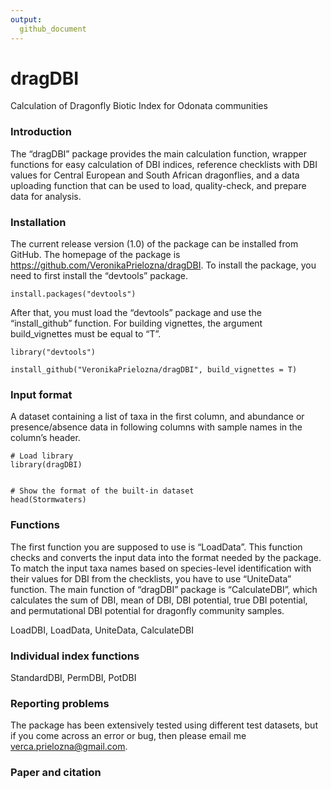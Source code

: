 ```yaml
---
output:
  github_document
---
```


# dragDBI
Calculation of Dragonfly Biotic Index for Odonata communities

### Introduction
The “dragDBI” package provides the main calculation function, wrapper functions for easy calculation of DBI indices, reference checklists with DBI values for Central European and South African dragonflies, and a data uploading function that can be used to load, quality-check, and prepare data for analysis.

### Installation 
The current release version (1.0) of the package can be installed from GitHub. The homepage of the package is https://github.com/VeronikaPrielozna/dragDBI. To install the package, you need to first install the “devtools” package.

```{r, eval=FALSE}
install.packages("devtools")
```

After that, you must load the “devtools” package and use the “install_github” function. For building vignettes, the argument build_vignettes must be equal to “T”. 

```{r, eval=FALSE}
library("devtools")

install_github("VeronikaPrielozna/dragDBI", build_vignettes = T)
```

### Input format
A dataset containing a list of taxa in the first column, and abundance or presence/absence data in following columns with sample names in the column’s header. 

```{r, eval=FALSE}
# Load library
library(dragDBI)


# Show the format of the built-in dataset
head(Stormwaters)
```
### Functions
The first function you are supposed to use is “LoadData”. This function checks and converts the input data into the format needed by the package. To match the input taxa names based on species-level identification with their values for DBI from the checklists, you have to use “UniteData” function. The main function of “dragDBI” package is “CalculateDBI”, which calculates the sum of DBI, mean of DBI, DBI potential, true DBI potential, and permutational DBI potential for dragonfly community samples.  

LoadDBI, LoadData, UniteData, CalculateDBI

### Individual index functions
StandardDBI, PermDBI, PotDBI

### Reporting problems
The package has been extensively tested using different test datasets, but if you come across an error or bug, then please email me verca.prielozna@gmail.com.

### Paper and citation



